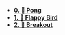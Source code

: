- [**0. 🏓 Pong**](0-Pong.md "🏓 Pong")
- [**1. 🐤 Flappy Bird**](1-Flappy-Bird.md "🐤 Flappy Bird")
- [**2. 🧱 Breakout**](2-Breakout.md "🧱 Breakout")
<!-- - [**3. 🧩 Match 3**](3-Match-3.md "🧩 Match 3") -->
